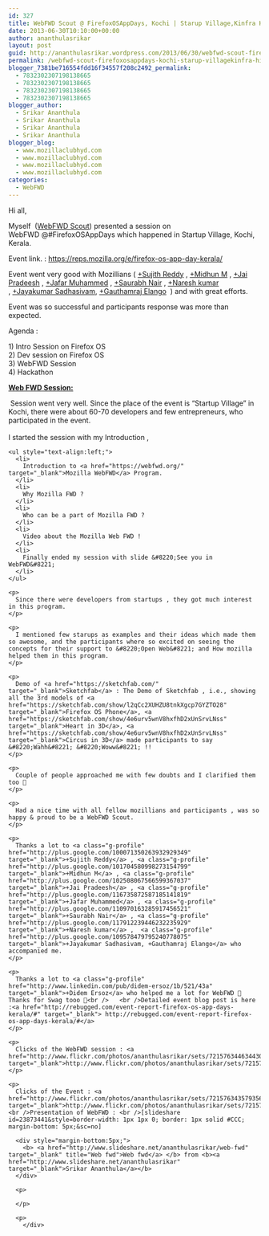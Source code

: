 ```yaml
---
id: 327
title: WebFWD Scout @ FirefoxOSAppDays, Kochi | Starup Village,Kinfra Hi-Tech Park | 22nd June 2013
date: 2013-06-30T10:10:00+00:00
author: ananthulasrikar
layout: post
guid: http://ananthulasrikar.wordpress.com/2013/06/30/webfwd-scout-firefoxosappdays-kochi-starup-villagekinfra-hi-tech-park-22nd-june-2013/
permalink: /webfwd-scout-firefoxosappdays-kochi-starup-villagekinfra-hi-tech-park-22nd-june-2013/
blogger_7381be716554fdd16f34557f208c2492_permalink:
  - 7832302307198138665
  - 7832302307198138665
  - 7832302307198138665
  - 7832302307198138665
blogger_author:
  - Srikar Ananthula
  - Srikar Ananthula
  - Srikar Ananthula
  - Srikar Ananthula
blogger_blog:
  - www.mozillaclubhyd.com
  - www.mozillaclubhyd.com
  - www.mozillaclubhyd.com
  - www.mozillaclubhyd.com
categories:
  - WebFWD
---
```

<div dir="ltr" style="text-align:left;">
  Hi all,</p> 
  
  <p>
    Myself  (<a href="https://webfwd.org/about/team/" target="_blank">WebFWD Scout</a>) presented a session on WebFWD @#FirefoxOSAppDays which happened in Startup Village, Kochi, Kerala.
  </p>
  
  <p>
    Event link. : <a href="https://reps.mozilla.org/e/firefox-os-app-day-kerala/" target="_blank">https://reps.mozilla.org/e/firefox-os-app-day-kerala/</a>
  </p>
  
  <p>
    Event went very good with Mozillians ( <a class="g-profile" href="http://plus.google.com/100071350263932929349" target="_blank">+Sujith Reddy</a> , <a class="g-profile" href="http://plus.google.com/101704580998273154799" target="_blank">+Midhun M</a> , <a class="g-profile" href="http://plus.google.com/102508067566599367037" target="_blank">+Jai Pradeesh</a> , <a class="g-profile" href="http://plus.google.com/116735872587185141819" target="_blank">+Jafar Muhammed</a> , <a class="g-profile" href="http://plus.google.com/110970163285917456521" target="_blank">+Saurabh Nair</a> , <a class="g-profile" href="http://plus.google.com/117912239446232235929" target="_blank">+Naresh kumar</a> , <a class="g-profile" href="http://plus.google.com/109578479795240778075" target="_blank">+Jayakumar Sadhasivam</a>, <a class="g-profile" href="http://plus.google.com/100700917485982604232" target="_blank">+Gauthamraj Elango</a>  ) and with great efforts.
  </p>
  
  <p>
    Event was so successful and participants response was more than expected.
  </p>
  
  <p>
    Agenda :
  </p>
  
  <p>
    1) Intro Session on Firefox OS<br />2) Dev session on Firefox OS<br />3) WebFWD Session<br />4) Hackathon
  </p>
  
  <p>
    <b><u>Web FWD Session:</u></b>
  </p>
  
  <p>
     Session went very well. Since the place of the event is &#8220;Startup Village&#8221; in Kochi, there were about 60-70 developers and few entrepreneurs, who participated in the event.<br />  <br />I started the session with my Introduction ,  
    
    <ul style="text-align:left;">
      <li>
        Introduction to <a href="https://webfwd.org/" target="_blank">Mozilla WebFWD</a> Program.
      </li>
      <li>
        Why Mozilla FWD ?
      </li>
      <li>
        Who can be a part of Mozilla FWD ? 
      </li>
      <li>
        Video about the Mozilla Web FWD !
      </li>
      <li>
        Finally ended my session with slide &#8220;See you in WebFWD&#8221; 
      </li>
    </ul>
    
    <p>
      Since there were developers from startups , they got much interest in this program.
    </p>
    
    <p>
      I mentioned few starups as examples and their ideas which made them so awesome, and the participants where so excited on seeing the concepts for their support to &#8220;Open Web&#8221; and How mozilla helped them in this program.
    </p>
    
    <p>
      Demo of <a href="https://sketchfab.com/" target="_blank">Sketchfab</a> : The Demo of Sketchfab , i.e., showing all the 3rd models of <a href="https://sketchfab.com/show/l2qCc2XUHZU8tnkXgcp7GYZTO28" target="_blank">Firefox OS Phone</a>, <a href="https://sketchfab.com/show/4e6urv5wnV8hxfhD2xUnSrvLNss" target="_blank">Heart in 3D</a>, <a href="https://sketchfab.com/show/4e6urv5wnV8hxfhD2xUnSrvLNss" target="_blank">Circus in 3D</a> made participants to say &#8220;Wahh&#8221; &#8220;Woww&#8221; !!
    </p>
    
    <p>
      Couple of people approached me with few doubts and I clarified them too 🙂
    </p>
    
    <p>
      Had a nice time with all fellow mozillians and participants , was so happy & proud to be a WebFWD Scout.
    </p>
    
    <p>
      Thanks a lot to <a class="g-profile" href="http://plus.google.com/100071350263932929349" target="_blank">+Sujith Reddy</a> , <a class="g-profile" href="http://plus.google.com/101704580998273154799" target="_blank">+Midhun M</a> , <a class="g-profile" href="http://plus.google.com/102508067566599367037" target="_blank">+Jai Pradeesh</a> , <a class="g-profile" href="http://plus.google.com/116735872587185141819" target="_blank">+Jafar Muhammed</a> , <a class="g-profile" href="http://plus.google.com/110970163285917456521" target="_blank">+Saurabh Nair</a> , <a class="g-profile" href="http://plus.google.com/117912239446232235929" target="_blank">+Naresh kumar</a> ,  <a class="g-profile" href="http://plus.google.com/109578479795240778075" target="_blank">+Jayakumar Sadhasivam, +Gauthamraj Elango</a> who accompanied me.
    </p>
    
    <p>
      Thanks a lot to <a class="g-profile" href="http://www.linkedin.com/pub/didem-ersoz/1b/521/43a" target="_blank">+Didem Ersoz</a> who helped me a lot for WebFWD 🙂 Thanks for Swag tooo 🙂<br />   <br />Detailed event blog post is here :<a href="http://rebugged.com/event-report-firefox-os-app-days-kerala/#" target="_blank"> http://rebugged.com/event-report-firefox-os-app-days-kerala/#</a>
    </p>
    
    <p>
      Clicks of the WebFWD session : <a href="http://www.flickr.com/photos/ananthulasrikar/sets/72157634463443009/" target="_blank">http://www.flickr.com/photos/ananthulasrikar/sets/72157634463443009/</a>
    </p>
    
    <p>
      Clicks of the Event : <a href="http://www.flickr.com/photos/ananthulasrikar/sets/72157634357935625/" target="_blank">http://www.flickr.com/photos/ananthulasrikar/sets/72157634357935625/</a><br />Presentation of WebFWD : <br />[slideshare id=23873441&style=border-width: 1px 1px 0; border: 1px solid #CCC; margin-bottom: 5px;&sc=no] 
      
      <div style="margin-bottom:5px;">
        <b> <a href="http://www.slideshare.net/ananthulasrikar/web-fwd" target="_blank" title="Web fwd">Web fwd</a> </b> from <b><a href="http://www.slideshare.net/ananthulasrikar" target="_blank">Srikar Ananthula</a></b>
      </div>
      
      <p>
         
      </p>
      
      <p>
        </div>